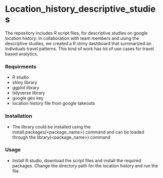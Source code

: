 # Location_history_descriptive_studies
The repository includes R script files, for descriptive studies on google location history. In collaboration with team members and 
using the descriptive studies, we created a R shiny dashboard that summarized an indivduals travel patterns. This kind of work has lot of
use cases for travel based analytics.

### Requirments
- R studio
- shiny library
- ggplot library
- tidyverse library
- google geo key
- location history file from google takeouts

### Installation
- The library could be installed using the install.packages(<package_name>) command and can be loaded through the library(<package_name>) 
command

### Usage
- Install R studio, download the script files and install the required packages. Change the directory path for the location history and 
run the file.
